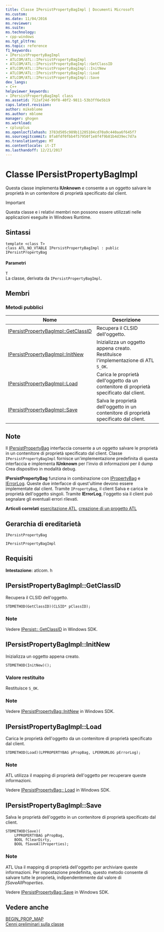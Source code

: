 ```yaml
---
title: Classe IPersistPropertyBagImpl | Documenti Microsoft
ms.custom: 
ms.date: 11/04/2016
ms.reviewer: 
ms.suite: 
ms.technology:
- cpp-windows
ms.tgt_pltfrm: 
ms.topic: reference
f1_keywords:
- IPersistPropertyBagImpl
- ATLCOM/ATL::IPersistPropertyBagImpl
- ATLCOM/ATL::IPersistPropertyBagImpl::GetClassID
- ATLCOM/ATL::IPersistPropertyBagImpl::InitNew
- ATLCOM/ATL::IPersistPropertyBagImpl::Load
- ATLCOM/ATL::IPersistPropertyBagImpl::Save
dev_langs:
- C++
helpviewer_keywords:
- IPersistPropertyBagImpl class
ms.assetid: 712af24d-99f8-40f2-9811-53b3ff6e5b19
caps.latest.revision: 
author: mikeblome
ms.author: mblome
manager: ghogen
ms.workload:
- cplusplus
ms.openlocfilehash: 3783d505c989b11205104cd70a9c440aa6f645f7
ms.sourcegitcommit: 8fa8fdf0fbb4f57950f1e8f4f9b81b4d39ec7d7a
ms.translationtype: MT
ms.contentlocale: it-IT
ms.lasthandoff: 12/21/2017
---
```

# <a name="ipersistpropertybagimpl-class"></a>Classe IPersistPropertyBagImpl
Questa classe implementa **IUnknown** e consente a un oggetto salvare le proprietà in un contenitore di proprietà specificato dal client.  
  
> [!IMPORTANT]
>  Questa classe e i relativi membri non possono essere utilizzati nelle applicazioni eseguite in Windows Runtime.  
  
## <a name="syntax"></a>Sintassi  
  
```
template <class T>  
class ATL_NO_VTABLE IPersistPropertyBagImpl : public IPersistPropertyBag
```  
  
#### <a name="parameters"></a>Parametri  
 `T`  
 La classe, derivata da `IPersistPropertyBagImpl`.  
  
## <a name="members"></a>Membri  
  
### <a name="public-methods"></a>Metodi pubblici  
  
|Nome|Descrizione|  
|----------|-----------------|  
|[IPersistPropertyBagImpl::GetClassID](#getclassid)|Recupera il CLSID dell'oggetto.|  
|[IPersistPropertyBagImpl::InitNew](#initnew)|Inizializza un oggetto appena creato. Restituisce l'implementazione di ATL `S_OK`.|  
|[IPersistPropertyBagImpl::Load](#load)|Carica le proprietà dell'oggetto da un contenitore di proprietà specificato dal client.|  
|[IPersistPropertyBagImpl::Save](#save)|Salva le proprietà dell'oggetto in un contenitore di proprietà specificato dal client.|  
  
## <a name="remarks"></a>Note  
 Il [IPersistPropertyBag](https://msdn.microsoft.com/library/aa768205.aspx) interfaccia consente a un oggetto salvare le proprietà in un contenitore di proprietà specificato dal client. Classe `IPersistPropertyBagImpl` fornisce un'implementazione predefinita di questa interfaccia e implementa **IUnknown** per l'invio di informazioni per il dump Crea dispositivo in modalità debug.  
  
 **IPersistPropertyBag** funziona in combinazione con [IPropertyBag](https://msdn.microsoft.com/library/aa768196.aspx) e [IErrorLog](https://msdn.microsoft.com/library/aa768231.aspx). Queste due interfacce di quest'ultime devono essere implementate dal client. Tramite `IPropertyBag`, il client Salva e carica le proprietà dell'oggetto singoli. Tramite **IErrorLog**, l'oggetto sia il client può segnalare gli eventuali errori rilevati.  
  
 **Articoli correlati** [esercitazione ATL](../../atl/active-template-library-atl-tutorial.md), [creazione di un progetto ATL](../../atl/reference/creating-an-atl-project.md)  
  
## <a name="inheritance-hierarchy"></a>Gerarchia di ereditarietà  
 `IPersistPropertyBag`  
  
 `IPersistPropertyBagImpl`  
  
## <a name="requirements"></a>Requisiti  
 **Intestazione:** atlcom. h  
  
##  <a name="getclassid"></a>IPersistPropertyBagImpl::GetClassID  
 Recupera il CLSID dell'oggetto.  
  
```
STDMETHOD(GetClassID)(CLSID* pClassID);
```  
  
### <a name="remarks"></a>Note  
 Vedere [IPersist:: GetClassID](http://msdn.microsoft.com/library/windows/desktop/ms688664) in Windows SDK.  
  
##  <a name="initnew"></a>IPersistPropertyBagImpl::InitNew  
 Inizializza un oggetto appena creato.  
  
```
STDMETHOD(InitNew)();
```  
  
### <a name="return-value"></a>Valore restituito  
 Restituisce `S_OK`.  
  
### <a name="remarks"></a>Note  
 Vedere [IPersistPropertyBag::InitNew](https://msdn.microsoft.com/library/aa768204.aspx) in Windows SDK.  
  
##  <a name="load"></a>IPersistPropertyBagImpl::Load  
 Carica le proprietà dell'oggetto da un contenitore di proprietà specificato dal client.  
  
```
STDMETHOD(Load)(LPPROPERTYBAG pPropBag, LPERRORLOG pErrorLog);
```  
  
### <a name="remarks"></a>Note  
 ATL utilizza il mapping di proprietà dell'oggetto per recuperare queste informazioni.  
  
 Vedere [IPersistPropertyBag:: Load](https://msdn.microsoft.com/library/aa768206.aspx) in Windows SDK.  
  
##  <a name="save"></a>IPersistPropertyBagImpl::Save  
 Salva le proprietà dell'oggetto in un contenitore di proprietà specificato dal client.  
  
```
STDMETHOD(Save)(
    LPPROPERTYBAG pPropBag,
    BOOL fClearDirty,
    BOOL fSaveAllProperties);
```  
  
### <a name="remarks"></a>Note  
 ATL Usa il mapping di proprietà dell'oggetto per archiviare queste informazioni. Per impostazione predefinita, questo metodo consente di salvare tutte le proprietà, indipendentemente dal valore di *fSaveAllProperties*.  
  
 Vedere [IPersistPropertyBag::Save](https://msdn.microsoft.com/library/aa768207.aspx) in Windows SDK.  
  
## <a name="see-also"></a>Vedere anche  
 [BEGIN_PROP_MAP](property-map-macros.md#begin_prop_map)   
 [Cenni preliminari sulla classe](../../atl/atl-class-overview.md)
